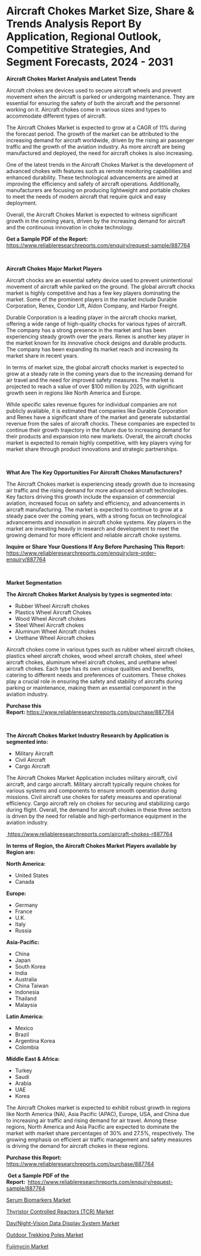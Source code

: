 <p><h1>Aircraft Chokes Market Size, Share & Trends Analysis Report By Application, Regional Outlook, Competitive Strategies, And Segment Forecasts, 2024 - 2031</h1></p><p><strong>Aircraft Chokes Market Analysis and Latest Trends</strong></p>
<p><p>Aircraft chokes are devices used to secure aircraft wheels and prevent movement when the aircraft is parked or undergoing maintenance. They are essential for ensuring the safety of both the aircraft and the personnel working on it. Aircraft chokes come in various sizes and types to accommodate different types of aircraft.</p><p>The Aircraft Chokes Market is expected to grow at a CAGR of 11% during the forecast period. The growth of the market can be attributed to the increasing demand for aircraft worldwide, driven by the rising air passenger traffic and the growth of the aviation industry. As more aircraft are being manufactured and deployed, the need for aircraft chokes is also increasing.</p><p>One of the latest trends in the Aircraft Chokes Market is the development of advanced chokes with features such as remote monitoring capabilities and enhanced durability. These technological advancements are aimed at improving the efficiency and safety of aircraft operations. Additionally, manufacturers are focusing on producing lightweight and portable chokes to meet the needs of modern aircraft that require quick and easy deployment.</p><p>Overall, the Aircraft Chokes Market is expected to witness significant growth in the coming years, driven by the increasing demand for aircraft and the continuous innovation in choke technology.</p></p>
<p><strong>Get a Sample PDF of the Report:&nbsp;</strong> <a href="https://www.reliableresearchreports.com/enquiry/request-sample/887764">https://www.reliableresearchreports.com/enquiry/request-sample/887764</a></p>
<p>&nbsp;</p>
<p><strong>Aircraft Chokes Major Market Players</strong></p>
<p><p>Aircraft chocks are an essential safety device used to prevent unintentional movement of aircraft while parked on the ground. The global aircraft chocks market is highly competitive and has a few key players dominating the market. Some of the prominent players in the market include Durable Corporation, Renex, Condor Lift, Aldon Company, and Harbor Freight.</p><p>Durable Corporation is a leading player in the aircraft chocks market, offering a wide range of high-quality chocks for various types of aircraft. The company has a strong presence in the market and has been experiencing steady growth over the years. Renex is another key player in the market known for its innovative chock designs and durable products. The company has been expanding its market reach and increasing its market share in recent years.</p><p>In terms of market size, the global aircraft chocks market is expected to grow at a steady rate in the coming years due to the increasing demand for air travel and the need for improved safety measures. The market is projected to reach a value of over $100 million by 2025, with significant growth seen in regions like North America and Europe.</p><p>While specific sales revenue figures for individual companies are not publicly available, it is estimated that companies like Durable Corporation and Renex have a significant share of the market and generate substantial revenue from the sales of aircraft chocks. These companies are expected to continue their growth trajectory in the future due to increasing demand for their products and expansion into new markets. Overall, the aircraft chocks market is expected to remain highly competitive, with key players vying for market share through product innovations and strategic partnerships.</p></p>
<p>&nbsp;</p>
<p><strong>What Are The Key Opportunities For Aircraft Chokes Manufacturers?</strong></p>
<p><p>The Aircraft Chokes market is experiencing steady growth due to increasing air traffic and the rising demand for more advanced aircraft technologies. Key factors driving this growth include the expansion of commercial aviation, increased focus on safety and efficiency, and advancements in aircraft manufacturing. The market is expected to continue to grow at a steady pace over the coming years, with a strong focus on technological advancements and innovation in aircraft choke systems. Key players in the market are investing heavily in research and development to meet the growing demand for more efficient and reliable aircraft choke systems.</p></p>
<p><strong>Inquire or Share Your Questions If Any Before Purchasing This Report:</strong> <a href="https://www.reliableresearchreports.com/enquiry/pre-order-enquiry/887764">https://www.reliableresearchreports.com/enquiry/pre-order-enquiry/887764</a></p>
<p>&nbsp;</p>
<p><strong>Market Segmentation</strong></p>
<p><strong>The Aircraft Chokes Market Analysis by types is segmented into:</strong></p>
<p><ul><li>Rubber Wheel Aircraft chokes</li><li>Plastics Wheel Aircraft Chokes</li><li>Wood Wheel Aircraft chokes</li><li>Steel Wheel Aircraft chokes</li><li>Aluminum Wheel Aircraft chokes</li><li>Urethane Wheel Aircraft chokes</li></ul></p>
<p><p>Aircraft chokes come in various types such as rubber wheel aircraft chokes, plastics wheel aircraft chokes, wood wheel aircraft chokes, steel wheel aircraft chokes, aluminum wheel aircraft chokes, and urethane wheel aircraft chokes. Each type has its own unique qualities and benefits, catering to different needs and preferences of customers. These chokes play a crucial role in ensuring the safety and stability of aircrafts during parking or maintenance, making them an essential component in the aviation industry.</p></p>
<p><strong>Purchase this Report:&nbsp;</strong><a href="https://www.reliableresearchreports.com/purchase/887764">https://www.reliableresearchreports.com/purchase/887764</a></p>
<p>&nbsp;</p>
<p><strong>The Aircraft Chokes Market Industry Research by Application is segmented into:</strong></p>
<p><ul><li>Military Aircraft</li><li>Civil Aircraft</li><li>Cargo Aircraft</li></ul></p>
<p><p>The Aircraft Chokes Market Application includes military aircraft, civil aircraft, and cargo aircraft. Military aircraft typically require chokes for various systems and components to ensure smooth operation during missions. Civil aircraft use chokes for safety measures and operational efficiency. Cargo aircraft rely on chokes for securing and stabilizing cargo during flight. Overall, the demand for aircraft chokes in these three sectors is driven by the need for reliable and high-performance equipment in the aviation industry.</p></p>
<p><a href="https://www.reliableresearchreports.com/aircraft-chokes-r887764">&nbsp;https://www.reliableresearchreports.com/aircraft-chokes-r887764</a></p>
<p><strong>In terms of Region, the Aircraft Chokes Market Players available by Region are:</strong></p>
<p>
    <p> <strong> North America: </strong>
        <ul>
            <li>United States</li>
            <li>Canada</li>
        </ul>
        </p> 
    <p> <strong> Europe: </strong>
        <ul>
            <li>Germany</li>
            <li>France</li>
            <li>U.K.</li>
            <li>Italy</li>
            <li>Russia</li>
        </ul>
        </p> 
    <p> <strong> Asia-Pacific: </strong>
        <ul>
            <li>China</li>
            <li>Japan</li>
            <li>South Korea</li>
            <li>India</li>
            <li>Australia</li>
            <li>China Taiwan</li>
            <li>Indonesia</li>
            <li>Thailand</li>
            <li>Malaysia</li>
        </ul>
        </p> 
    <p> <strong> Latin America: </strong>
        <ul>
            <li>Mexico</li>
            <li>Brazil</li>
            <li>Argentina Korea</li>
            <li>Colombia</li>
        </ul>
        </p> 
    <p> <strong> Middle East & Africa: </strong>
        <ul>
            <li>Turkey</li>
            <li>Saudi</li>
            <li>Arabia</li>
            <li>UAE</li>
            <li>Korea</li>
        </ul>
    </p>
    </p>
<p><p>The Aircraft Chokes market is expected to exhibit robust growth in regions like North America (NA), Asia Pacific (APAC), Europe, USA, and China due to increasing air traffic and rising demand for air travel. Among these regions, North America and Asia Pacific are expected to dominate the market with market share percentages of 30% and 27.5%, respectively. The growing emphasis on efficient air traffic management and safety measures is driving the demand for aircraft chokes in these regions.</p></p>
<p><strong>Purchase this Report: </strong><a href="https://www.reliableresearchreports.com/purchase/887764">https://www.reliableresearchreports.com/purchase/887764</a></p>
<p>&nbsp;<strong>Get a Sample PDF of the Report:&nbsp;&nbsp;</strong><a href="https://www.reliableresearchreports.com/enquiry/request-sample/887764">https://www.reliableresearchreports.com/enquiry/request-sample/887764</a></p>
<p><strong></strong></p>
<p><p><a href="https://www.linkedin.com/pulse/global-serum-biomarkers-market-exploring-share-trends-fulwe">Serum Biomarkers Market</a></p><p><a href="https://github.com/colme52/Market-Research-Report-List-1/blob/main/thyristor-controlled-reactors-tcr-market.md">Thyristor Controlled Reactors (TCR) Market</a></p><p><a href="https://github.com/traceygray97887/Market-Research-Report-List-1/blob/main/daynight-vision-data-display-system-market.md">Day/Night-Vision Data Display System Market</a></p><p><a href="https://issuu.com/reportprime-2/docs/outdoor-trekking-poles-market-size-2030.pptx">Outdoor Trekking Poles Market</a></p><p><a href="https://www.linkedin.com/pulse/fujimycin-market-forecasts-trends-impact-analysis-2024--l7bve">Fujimycin Market</a></p></p>
